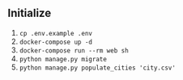 ## Initialize
1. `cp .env.example .env`
2. `docker-compose up -d`
3. `docker-compose run --rm web sh`
4. `python manage.py migrate`
5. `python manage.py populate_cities 'city.csv'`
